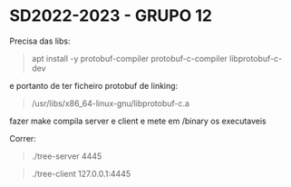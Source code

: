 # SD2022-2023 - GRUPO 12


Precisa das libs: 

> apt install -y protobuf-compiler protobuf-c-compiler libprotobuf-c-dev

e portanto de ter ficheiro protobuf de linking:

> /usr/libs/x86_64-linux-gnu/libprotobuf-c.a

fazer make compila server e client e mete em /binary os executaveis

Correr:
> ./tree-server 4445

> ./tree-client 127.0.0.1:4445
